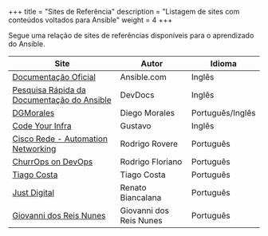 +++
title = "Sites de Referência"
description = "Listagem de sites com conteúdos voltados para Ansible"
weight = 4
+++

Segue uma relação de sites de referências disponíveis para o aprendizado do Ansible.

| Site 	| Autor 	| Idioma 	|
|-------|---------|---------|
| [Documentação Oficial](http://docs.ansible.com/ansible/latest/index.html) 	| Ansible.com 	| Inglês 	|
| [Pesquisa Rápida da Documentação do Ansible](http://devdocs.io/ansible/) 	| DevDocs 	| Inglês 	|
| [DGMorales](https://doauto.blog/?s=ansible) 	| Diego Morales 	| Português/Inglês 	|
| [Code Your Infra](http://codeyourinfra.today/blog/) 	| Gustavo 	| Inglês 	|
| [Cisco Rede - Automation Networking](https://ciscoredes.com.br/category/ansible/) 	| Rodrigo Rovere 	| Português 	|
| [ChurrOps on DevOps](https://churrops.io/category/devops/ansible/) 	| Rodrigo Floriano 	| Português 	|
| [Tiago Costa](http://thiagocostapy.com/automatizando-a-configuracao-de-servidores-com-ansible/) 	| Tiago Costa 	| Português 	|
| [Just Digital](http://blog.justdigital.com.br/como-configurar-o-ambiente-de-desenvolvimento-usando-ansible-e-docker-para-provisionar-containers/) 	| Renato Biancalana 	| Português 	|
| [Giovanni dos Reis Nunes](https://giovannireisnunes.wordpress.com/tag/ansible/) 	| Giovanni dos Reis Nunes 	| Português 	|


